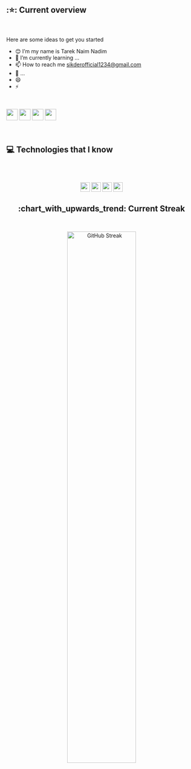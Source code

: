 ## :⭐: Current overview      
<br />




Here are some ideas to get you started

- 😊 I’m my name is Tarek Naim Nadim
- 🌱 I’m currently learning ...
- 📫 How to reach me sikderofficial1234@gmail.com
- 🤔 ...
- 😄 
- ⚡ 


<br />


[<img height="30" src="https://img.shields.io/badge/LinkedIn-0077B5?style=flat-square&logo=linkedin&logoColor=white">](https://www.linkedin.com/in/tarek-nadim-nadim/) [<img height="30" src="https://img.shields.io/badge/Facebook-1877F2?style=flat-square&logo=facebook&logoColor=white">](https://www.facebook.com/tarek.sikder.965/) [<img height="30" src="https://img.shields.io/badge/Twitter-1DA1F2?style=flat-square&logo=twitter&logoColor=white">](https://twitter.com/TarekNaimNadim1)  [<img height="30" src="https://img.shields.io/badge/Instagram-E4405F?style=flat-square&logo=instagram&logoColor=white">](https://www.instagram.com/tarek.sikder/) 




<br />

## :computer: Technologies that I know

<br>


<br/> 


<p align="center">
<img src="https://img.shields.io/badge/HTML5-E34F26?style=for-the-badge&logo=html5&logoColor=white" height="25"/> <img src="https://img.shields.io/badge/CSS3-1572B6?style=for-the-badge&logo=css3&logoColor=white" height="25"/> <img src="https://img.shields.io/badge/javascript-F7DF1E.svg?&style=for-the-badge&logo=javascript&logoColor=white" height="25"/> <img src="https://img.shields.io/badge/python-563D7C?style=for-the-badge&logo=python&logoColor=white" height="25"/>



<h2 align="center">
     :chart_with_upwards_trend: Current Streak 
</h2>


<br/> 

<p align="center">
	<img width="60%" src="https://github-readme-streak-stats.herokuapp.com?user=TarekNaimT20&theme=vue&hide_border=true" alt="GitHub Streak" />
</p>


